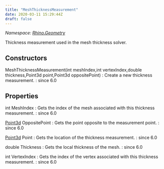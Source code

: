 ```yaml
---
title: "MeshThicknessMeasurement"
date: 2020-03-11 15:29:44Z
draft: false
---
```


*Namespace: [Rhino.Geometry](../)*

Thickness measurement used in the mesh thickness solver.
## Constructors

MeshThicknessMeasurement(int meshIndex,int vertexIndex,double thickness,Point3d point,Point3d oppositePoint)
: Create a new thickness measurement.
: since 6.0
## Properties

int MeshIndex
: Gets the index of the mesh associated with this thickness measurement.
: since 6.0

[Point3d](/rhinocommon/rhino/geometry/point3d/) OppositePoint
: Gets the point opposite to the measurement point.
: since 6.0

[Point3d](/rhinocommon/rhino/geometry/point3d/) Point
: Gets the location of the thickness measurement.
: since 6.0

double Thickness
: Gets the local thickness of the mesh.
: since 6.0

int VertexIndex
: Gets the index of the vertex associated with this thickness measurement.
: since 6.0
